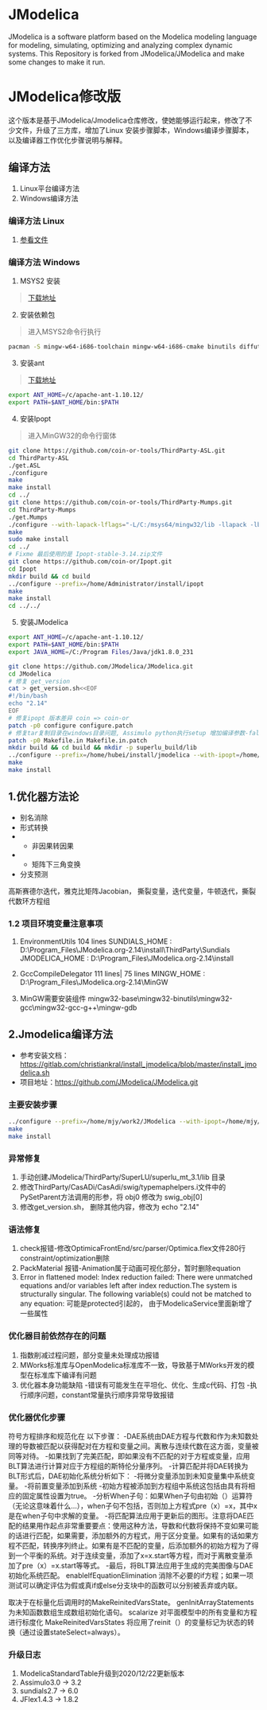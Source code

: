 # JModelica
JModelica is a software platform based on the Modelica modeling language for modeling, simulating, optimizing and analyzing complex dynamic systems.
This Repository is forked from JModelica/JModelica and make some changes to make it run.

# JModelica修改版
这个版本是基于JModelica/Jmodelica仓库修改，使她能够运行起来，修改了不少文件，升级了三方库，增加了Linux 安装步骤脚本，Windows编译步骤脚本，以及编译器工作优化步骤说明与解释。

## 编译方法
1. Linux平台编译方法
2. Windows编译方法
### 编译方法 Linux
1. [参看文件](install_jmodelica_patch.sh)
### 编译方法 Windows
1. MSYS2 安装
> [下载地址](https://objects.githubusercontent.com/github-production-release-asset-2e65be/80988227/258be22a-3a6b-4319-a0f6-7a41f0afc8c5?X-Amz-Algorithm=AWS4-HMAC-SHA256&X-Amz-Credential=AKIAIWNJYAX4CSVEH53A%2F20220328%2Fus-east-1%2Fs3%2Faws4_request&X-Amz-Date=20220328T053137Z&X-Amz-Expires=300&X-Amz-Signature=afc34d0e8ceaeb03bbd5145d4ad75841f8829177321822128c8fbbcbeb7fda71&X-Amz-SignedHeaders=host&actor_id=0&key_id=0&repo_id=80988227&response-content-disposition=attachment%3B%20filename%3Dmsys2-x86_64-20220319.exe&response-content-type=application%2Foctet-stream)
2. 安装依赖包 
> 进入MSYS2命令行执行
```bash
pacman -S mingw-w64-i686-toolchain mingw-w64-i686-cmake binutils diffutils git grep make patch pkg-config mingw32/mingw-w64-i686-liblas python-pip mingw-w64-i686-python-numpy mingw-w64-i686-cython mingw-w64-i686-lapack
```
3. 安装ant 
> [下载地址](https://dlcdn.apache.org//ant/binaries/apache-ant-1.10.12-bin.zip)
```bash
export ANT_HOME=/c/apache-ant-1.10.12/
export PATH=$ANT_HOME/bin:$PATH
```
4. 安装Ipopt
> 进入MinGW32的命令行窗体
```bash
git clone https://github.com/coin-or-tools/ThirdParty-ASL.git
cd ThirdParty-ASL
./get.ASL
./configure
make
make install
cd ../
git clone https://github.com/coin-or-tools/ThirdParty-Mumps.git
cd ThirdParty-Mumps
./get.Mumps
./configure --with-lapack-lflags="-L/C:/msys64/mingw32/lib -llapack -lblas"
make
sudo make install
cd ../
# Fixme 最后使用的是 Ipopt-stable-3.14.zip文件
git clone https://github.com/coin-or/Ipopt.git
cd Ipopt
mkdir build && cd build
../configure --prefix=/home/Administrator/install/ipopt
make
make install
cd ../../
```
5. 安装JModelica
```bash
export ANT_HOME=/c/apache-ant-1.10.12/
export PATH=$ANT_HOME/bin:$PATH
export JAVA_HOME=/C:/Program Files/Java/jdk1.8.0_231

git clone https://github.com/JModelica/JModelica.git
cd JModelica
# 修复 get_version
cat > get_version.sh<<EOF
#!/bin/bash
echo "2.14"
EOF
# 修复ipopt 版本差异 coin => coin-or
patch -p0 configure configure.patch
# 修复tar复制目录在windows目录问题, Assimulo python执行setup 增加编译参数-fallow-argument-mismatch, 注释掉build-compiler
patch -p0 Makefile.in Makefile.in.patch
mkdir build && cd build && mkdir -p superlu_build/lib
../configure --prefix=/home/hubei/install/jmodelica --with-ipopt=/home/Administrator/install/ipopt
make
make install
```
## 1.优化器方法论
- 别名消除
- 形式转换
- - 非因果转因果
- - 矩阵下三角变换
- 分支预测
  
高斯赛德尔迭代，雅克比矩阵Jacobian， 撕裂变量，迭代变量，牛顿迭代，撕裂代数环方程组

### 1.2 项目环境变量注意事项
1. EnvironmentUtils 104 lines
SUNDIALS_HOME : D:\Program_Files\JModelica.org-2.14\install\ThirdParty\Sundials
JMODELICA_HOME : D:\Program_Files\JModelica.org-2.14\install
2. GccCompileDelegator 111 lines| 75 lines
MINGW_HOME : D:\Program_Files\JModelica.org-2.14\MinGW

3. MinGW需要安装组件
mingw32-base\mingw32-binutils\mingw32-gcc\mingw32-gcc-g++\mingw-gdb

## 2.Jmodelica编译方法
- 参考安装文档：https://gitlab.com/christiankral/install_jmodelica/blob/master/install_jmodelica.sh
- 项目地址：https://github.com/JModelica/JModelica.git
### 主要安装步骤
``` bash
../configure --prefix=/home/mjy/work2/JModelica --with-ipopt=/home/mjy/work2/Ipopt
make
make install
```
### 异常修复
1. 手动创建JModelica/ThirdParty/SuperLU/superlu_mt_3.1/lib 目录
2. 修改ThirdParty/CasADi/CasAdi/swig/typemaphelpers.i文件中的 PySetParent方法调用的形参，将 obj0 修改为 swig_obj[0]
3. 修改get_version.sh， 删除其他内容，修改为 echo "2.14"

### 语法修复
1. check报错-修改OptimicaFrontEnd/src/parser/Optimica.flex文件280行constraint/optimization删除
2. PackMaterial 报错-Animation属于动画可视化部分，暂时删除equation
3. Error in flattened model: Index reduction failed: There were unmatched equations and/or variables left after index reduction.The system is structurally singular. The following variable(s) could not be matched to any equation:
可能是protected引起的， 由于ModelicaService里面新增了一些属性

### 优化器目前依然存在的问题
1. 指数削减过程问题，部分变量未处理成功报错
2. MWorks标准库与OpenModelica标准库不一致，导致基于MWorks开发的模型在标准库下编译有问题
3. 优化器本身功能缺陷
 -错误有可能发生在平坦化、优化、生成c代码、打包
 -执行顺序问题，constant常量执行顺序异常导致报错
### 优化器优化步骤
符号方程排序和规范化在
以下步骤：
-DAE系统由DAE方程与代数和作为未知数处理的导数被匹配以获得配对在方程和变量之间。离散与连续代数在这方面，变量被同等对待。
-如果找到了完美匹配，即如果没有不匹配的对于方程或变量，应用BLT算法进行计算对应于方程组的斯特伦分量序列。
-计算匹配并将DAE转换为BLT形式后，DAE初始化系统分析如下：
-将微分变量添加到未知变量集中系统变量。
-将前置变量添加到系统
-初始方程被添加到方程组中系统这包括由具有将相应的固定属性设置为true。
-分析When子句：如果When子句由初始（）运算符（无论这意味着什么…），when子句不包括，否则加上方程式pre（x）=x，其中x是在when子句中求解的变量。
-将匹配算法应用于更新后的图形。注意将DAE匹配的结果用作起点非常重要要点：使用这种方法，导数和代数将保持不变如果可能的话进行匹配，如果需要，添加额外的方程式，用于区分变量。如果有的话如果方程不匹配，转换序列终止。如果有是不匹配的变量，后添加额外的初始方程为了得到一个平衡的系统。对于连续变量，添加了x=x.start等方程，而对于离散变量添加了pre（x）=x.start等等式。
-最后，将BLT算法应用于生成的完美图像与DAE初始化系统匹配。
enableIfEquationElimination
消除不必要的if方程；如果一项测试可以确定评估为假或真if或else分支块中的函数可以分别被丢弃或内联。
<p>
取决于在标量化后调用时的MakeReinitedVarsState。
genInitArrayStatements
为未知函数数组生成数组初始化语句。
scalarize
对平面模型中的所有变量和方程进行标度化
MakeReinitedVarsStates
将应用了reinit（）的变量标记为状态的转换（通过设置stateSelect=always）。

### 升级日志
1. ModelicaStandardTable升级到2020/12/22更新版本
2. Assimulo3.0 -> 3.2
3. sundials2.7 -> 6.0
4. JFlex1.4.3 -> 1.8.2
